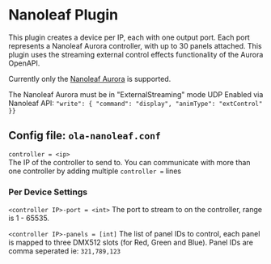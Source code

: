 Nanoleaf Plugin
============

This plugin creates a device per IP, each with one output port. Each port
represents a Nanoleaf Aurora controller, with up to 30 panels attached.
This plugin uses the streaming external control effects functionality of
the Aurora OpenAPI.

Currently only the [Nanoleaf
Aurora](https://nanoleaf.me/en/consumer-led-lighting/products/smarter-series/nanoleaf-light-panels-smarter-kit/)
is supported.

The Nanoleaf Aurora must be in "ExternalStreaming" mode UDP Enabled via Nanoleaf API: `"write": { "command": "display", "animType": "extControl" }}`

## Config file: `ola-nanoleaf.conf`

`controller = <ip>`  
The IP of the controller to send to. You can communicate with more than
one controller by adding multiple `controller =` lines

### Per Device Settings

`<controller IP>-port = <int>`
The port to stream to on the controller, range is 1 - 65535.

`<controller IP>-panels = [int]`
The list of panel IDs to control, each panel is mapped to three DMX512 slots 
(for Red, Green and Blue). 
Panel IDs are comma seperated ie: `321,789,123`

